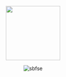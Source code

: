 <div align="center">
  <img height="150" src="https://sbfse.s-ul.eu/C1SqM4cf.png"  />
</div>
<p align="center"> <img src="https://komarev.com/ghpvc/?username=sbfse&label=Profile%20views&color=0e75b6&style=flat" alt="sbfse" /> </p>
